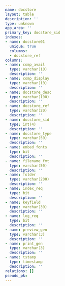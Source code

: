 ```yaml
---
name: docstore
layout: table
description: ''
type: unknown
app_area: ''
primary_key: docstore_sid
indexes:
- name: docstore01
  unique: true
  columns:
  - docstore_ref
columns:
- name: comp_avail
  type: varchar(10)
  description: ''
- name: comp_display
  type: varchar(10)
  description: ''
- name: docstore_desc
  type: varchar(100)
  description: ''
- name: docstore_ref
  type: varchar(20)
  description: ''
- name: docstore_sid
  type: int(4)
  description: ''
- name: docstore_type
  type: varchar(50)
  description: ''
- name: embed_fonts
  type: bit
  description: ''
- name: filename_fmt
  type: varchar(50)
  description: ''
- name: folder
  type: varchar(200)
  description: ''
- name: index_req
  type: bit
  description: ''
- name: keyfield
  type: varchar(30)
  description: ''
- name: log_req
  type: bit
  description: ''
- name: preview_gen
  type: varchar(3)
  description: ''
- name: print_gen
  type: varchar(3)
  description: ''
- name: tstamp
  type: timestamp
  description: ''
relations: []
pseudo_pk: 
---
```


